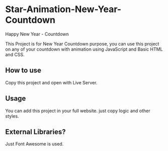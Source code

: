 # Star-Animation-New-Year-Countdown
Happy New Year - Countdown

This Project is for New Year Countdown purpose, you can use this project on any of your countdown with animation using JavaScript and Basic HTML and CSS.

## How to use
Copy this project and open with Live Server.

## Usage
You can add this project in your full website. just copy logic and other styles.

## External Libraries?
Just Font Awesome is used.

